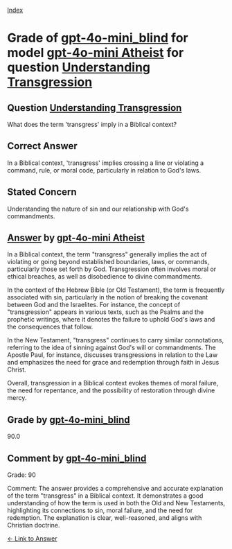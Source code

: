 
[Index](../../../../index.md)
# Grade of [gpt-4o-mini_blind](../../../grading_models/gpt-4o-mini_blind.md) for model [gpt-4o-mini Atheist](../../../answering_models/gpt-4o-mini_Atheist.md) for question [Understanding Transgression](../../../questions/Understanding_Transgression.md)

## Question [Understanding Transgression](../../../questions/Understanding_Transgression.md)
What does the term 'transgress' imply in a Biblical context?

## Correct Answer
In a Biblical context, 'transgress' implies crossing a line or violating a command, rule, or moral code, particularly in relation to God's laws.

## Stated Concern
Understanding the nature of sin and our relationship with God's commandments.

## [Answer](../Understanding_Transgression.md) by [gpt-4o-mini Atheist](../../../answering_models/gpt-4o-mini_Atheist.md)
In a Biblical context, the term "transgress" generally implies the act of violating or going beyond established boundaries, laws, or commands, particularly those set forth by God. Transgression often involves moral or ethical breaches, as well as disobedience to divine commandments. 

In the context of the Hebrew Bible (or Old Testament), the term is frequently associated with sin, particularly in the notion of breaking the covenant between God and the Israelites. For instance, the concept of "transgression" appears in various texts, such as the Psalms and the prophetic writings, where it denotes the failure to uphold God's laws and the consequences that follow.

In the New Testament, "transgress" continues to carry similar connotations, referring to the idea of sinning against God's will or commandments. The Apostle Paul, for instance, discusses transgressions in relation to the Law and emphasizes the need for grace and redemption through faith in Jesus Christ.

Overall, transgression in a Biblical context evokes themes of moral failure, the need for repentance, and the possibility of restoration through divine mercy.

## Grade by [gpt-4o-mini_blind](../../../grading_models/gpt-4o-mini_blind.md)
90.0

## Comment by [gpt-4o-mini_blind](../../../grading_models/gpt-4o-mini_blind.md)
Grade: 90

Comment: The answer provides a comprehensive and accurate explanation of the term "transgress" in a Biblical context. It demonstrates a good understanding of how the term is used in both the Old and New Testaments, highlighting its connections to sin, moral failure, and the need for redemption. The explanation is clear, well-reasoned, and aligns with Christian doctrine.

[&lt;- Link to Answer](../Understanding_Transgression.md)
